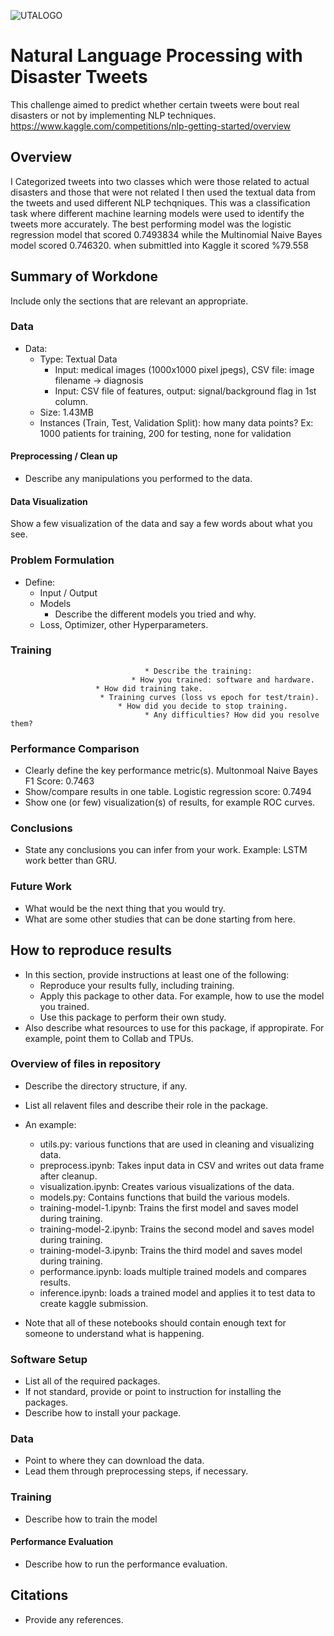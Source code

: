 
![UTALOGO](https://github.com/randolphwanjiru/DSP3402/assets/107207718/7c99a2e5-fd3b-4572-9ec4-467c24b5030b)

# Natural Language Processing with Disaster Tweets
This challenge aimed to predict whether certain tweets were bout real disasters or not by implementing NLP techniques.
https://www.kaggle.com/competitions/nlp-getting-started/overview 

## Overview

 I Categorized tweets into two classes which were those related to actual disasters and those that were not related 
 I then used the textual data from the tweets and used different NLP techqniques. This was a classification task where 
 different machine learning models were used to identify the tweets more accurately. 
 The best performing model was the logistic regression model that scored 0.7493834 while the Multinomial Naive Bayes model 
 scored 0.746320. when submittled into Kaggle it scored %79.558

## Summary of Workdone

Include only the sections that are relevant an appropriate.

### Data

* Data:
  * Type: Textual Data
    * Input: medical images (1000x1000 pixel jpegs), CSV file: image filename -> diagnosis
    * Input: CSV file of features, output: signal/background flag in 1st column.
  * Size: 1.43MB
  * Instances (Train, Test, Validation Split): how many data points? Ex: 1000 patients for training, 200 for testing, none for validation

#### Preprocessing / Clean up

* Describe any manipulations you performed to the data.

#### Data Visualization

Show a few visualization of the data and say a few words about what you see.

### Problem Formulation

* Define:
  * Input / Output
  * Models
    * Describe the different models you tried and why.
  * Loss, Optimizer, other Hyperparameters.

### Training

                                  * Describe the training:
                               * How you trained: software and hardware.
                       * How did training take.
                        * Training curves (loss vs epoch for test/train).
                            * How did you decide to stop training.
                                  * Any difficulties? How did you resolve them?

### Performance Comparison

* Clearly define the key performance metric(s). Multonmoal Naive Bayes F1 Score: 0.7463
* Show/compare results in one table.            Logistic regression score: 0.7494
* Show one (or few) visualization(s) of results, for example ROC curves.

### Conclusions

* State any conclusions you can infer from your work. Example: LSTM work better than GRU.

### Future Work

* What would be the next thing that you would try.
* What are some other studies that can be done starting from here.

## How to reproduce results

* In this section, provide instructions at least one of the following:
   * Reproduce your results fully, including training.
   * Apply this package to other data. For example, how to use the model you trained.
   * Use this package to perform their own study.
* Also describe what resources to use for this package, if appropirate. For example, point them to Collab and TPUs.

### Overview of files in repository

* Describe the directory structure, if any.
* List all relavent files and describe their role in the package.
* An example:
  * utils.py: various functions that are used in cleaning and visualizing data.
  * preprocess.ipynb: Takes input data in CSV and writes out data frame after cleanup.
  * visualization.ipynb: Creates various visualizations of the data.
  * models.py: Contains functions that build the various models.
  * training-model-1.ipynb: Trains the first model and saves model during training.
  * training-model-2.ipynb: Trains the second model and saves model during training.
  * training-model-3.ipynb: Trains the third model and saves model during training.
  * performance.ipynb: loads multiple trained models and compares results.
  * inference.ipynb: loads a trained model and applies it to test data to create kaggle submission.

* Note that all of these notebooks should contain enough text for someone to understand what is happening.

### Software Setup
* List all of the required packages.
* If not standard, provide or point to instruction for installing the packages.
* Describe how to install your package.

### Data

* Point to where they can download the data.
* Lead them through preprocessing steps, if necessary.

### Training

* Describe how to train the model

#### Performance Evaluation

* Describe how to run the performance evaluation.


## Citations

* Provide any references.







